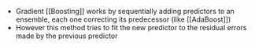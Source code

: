 - Gradient [[Boosting]] works by sequentially adding predictors to an ensemble, each one correcting its predecessor (like [[AdaBoost]])
- However this method tries to fit the new predictor to the residual errors made by the previous predictor